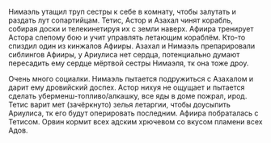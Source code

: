 Нимаэль утащил труп сестры к себе в комнату, чтобы залутать и раздать лут сопартийцам.
Тетис, Астор и Азахал чинят корабль, собирая доски и телекинетируя их с земли наверх.
Афиира тренирует Астора слепому бою и учит управлять летающим кораблём.
Кто-то спиздил один из кинжалов Афииры.
Азахал и Нимаэль препарировали сиблингов Афииры, у Ариулиса нет сердца, потенциально думают пересадить ему сердце мёртвой сестры Нимаэля, тк она тоже дроу. 

Очень много социалки.
Нимаэль пытается подружиться с Азахалом и дарит ему дровийский доспех. Астор нихуя не ощущает и пытается сделать уберменш-топливо/алкашку, все яды в доме пожрал, ирод. Тетис варит мет (зачёркнуто) зелья летаргии, чтобы доусыпить Ариулиса, тк его будут оперировать последним. Афиира побраталась с Тетисом.
Орвин кормит всех адским хрючевом со вкусом пламени всех Адов.
